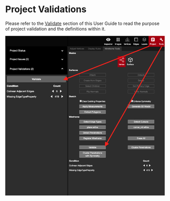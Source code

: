 # Project Validations

Please refer to the [Validate](../tools/wireframe-tools/wireframe/validate.md) section of this User Guide to read the purpose of project validation and the definitions within it.

![](../.gitbook/assets/validate%20%283%29.png)

